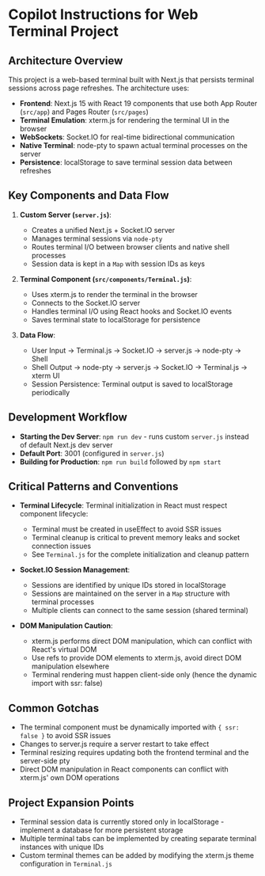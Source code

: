 # Copilot Instructions for Web Terminal Project

## Architecture Overview

This project is a web-based terminal built with Next.js that persists terminal sessions across page refreshes. The architecture uses:

- **Frontend**: Next.js 15 with React 19 components that use both App Router (`src/app`) and Pages Router (`src/pages`)
- **Terminal Emulation**: xterm.js for rendering the terminal UI in the browser
- **WebSockets**: Socket.IO for real-time bidirectional communication
- **Native Terminal**: node-pty to spawn actual terminal processes on the server
- **Persistence**: localStorage to save terminal session data between refreshes

## Key Components and Data Flow

1. **Custom Server (`server.js`)**: 
   - Creates a unified Next.js + Socket.IO server
   - Manages terminal sessions via `node-pty`
   - Routes terminal I/O between browser clients and native shell processes
   - Session data is kept in a `Map` with session IDs as keys

2. **Terminal Component (`src/components/Terminal.js`)**:
   - Uses xterm.js to render the terminal in the browser
   - Connects to the Socket.IO server
   - Handles terminal I/O using React hooks and Socket.IO events
   - Saves terminal state to localStorage for persistence

3. **Data Flow**:
   - User Input → Terminal.js → Socket.IO → server.js → node-pty → Shell
   - Shell Output → node-pty → server.js → Socket.IO → Terminal.js → xterm UI
   - Session Persistence: Terminal output is saved to localStorage periodically

## Development Workflow

- **Starting the Dev Server**: `npm run dev` - runs custom `server.js` instead of default Next.js dev server
- **Default Port**: 3001 (configured in `server.js`)
- **Building for Production**: `npm run build` followed by `npm start`

## Critical Patterns and Conventions

- **Terminal Lifecycle**: Terminal initialization in React must respect component lifecycle:
  - Terminal must be created in useEffect to avoid SSR issues
  - Terminal cleanup is critical to prevent memory leaks and socket connection issues
  - See `Terminal.js` for the complete initialization and cleanup pattern

- **Socket.IO Session Management**:
  - Sessions are identified by unique IDs stored in localStorage
  - Sessions are maintained on the server in a `Map` structure with terminal processes
  - Multiple clients can connect to the same session (shared terminal)

- **DOM Manipulation Caution**:
  - xterm.js performs direct DOM manipulation, which can conflict with React's virtual DOM
  - Use refs to provide DOM elements to xterm.js, avoid direct DOM manipulation elsewhere
  - Terminal rendering must happen client-side only (hence the dynamic import with ssr: false)

## Common Gotchas

- The terminal component must be dynamically imported with `{ ssr: false }` to avoid SSR issues
- Changes to server.js require a server restart to take effect
- Terminal resizing requires updating both the frontend terminal and the server-side pty
- Direct DOM manipulation in React components can conflict with xterm.js' own DOM operations

## Project Expansion Points

- Terminal session data is currently stored only in localStorage - implement a database for more persistent storage
- Multiple terminal tabs can be implemented by creating separate terminal instances with unique IDs
- Custom terminal themes can be added by modifying the xterm.js theme configuration in `Terminal.js`
